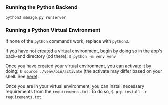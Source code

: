 ### Running the Python Backend
`python3 manage.py runserver`

### Running a Python Virtual Environment
If none of the `python` commands work, replace with `python3`.

If you have not created a virtual environment, begin by doing so in the app's
back-end directory (cd there): `$ python -m venv venv`

Once you have created your virtual environment, you can activate it by doing:
`$ source ./venv/bin/activate` (the activate may differ based on your shell. See
[here](https://docs.python.org/3/library/venv.html#how-venvs-work)).

Once you are in your virtual environment, you can install necessary requirements
from the `requirements.txt`. To do so, `$ pip install -r requirements.txt`.

